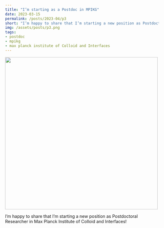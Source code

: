 ```yaml
---
title: "I’m starting as a Postdoc in MPIKG"
date: 2023-03-15
permalink: /posts/2023-04/p3
short: "I’m happy to share that I’m starting a new position as Postdoctoral Researcher in Max Planck Institute of Colloid and Interfaces!"
img: /assets/posts/p3.png
tags:
- postdoc
- mpikg
- max planck institute of Colloid and Interfaces
---
```


<div class="container">
    <img src="{{ site.baseurl }}/assets/posts/p3.png" style="width: 500px;"/>
</div>

I’m happy to share that I’m starting a new position as Postdoctoral Researcher in Max Planck Institute of Colloid and Interfaces!